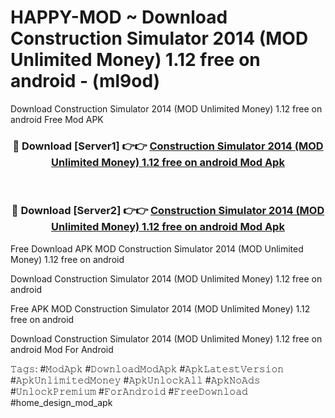 # HAPPY-MOD ~ Download Construction Simulator 2014 (MOD Unlimited Money) 1.12 free on android - (ml9od)
Download Construction Simulator 2014 (MOD Unlimited Money) 1.12 free on android Free Mod APK

<div align="center">
<h3>🔴 Download [Server1] 👉👉 <a href="https://apk-comot.site?title=Construction_Simulator_2014_(MOD_Unlimited_Money)_1.12_free_on_android">Construction Simulator 2014 (MOD Unlimited Money) 1.12 free on android Mod Apk</a></h3><br>

<h3>🔴 Download [Server2] 👉👉 <a href="https://apk-comot.site?title=Construction_Simulator_2014_(MOD_Unlimited_Money)_1.12_free_on_android">Construction Simulator 2014 (MOD Unlimited Money) 1.12 free on android Mod Apk</a></h3>
</div>


Free Download APK MOD Construction Simulator 2014 (MOD Unlimited Money) 1.12 free on android

Download Construction Simulator 2014 (MOD Unlimited Money) 1.12 free on android 

Free APK MOD Construction Simulator 2014 (MOD Unlimited Money) 1.12 free on android 

Download Construction Simulator 2014 (MOD Unlimited Money) 1.12 free on android Mod For Android

𝚃𝚊𝚐𝚜: #𝙼𝚘𝚍𝙰𝚙𝚔 #𝙳𝚘𝚠𝚗𝚕𝚘𝚊𝚍𝙼𝚘𝚍𝙰𝚙𝚔 #𝙰𝚙𝚔𝙻𝚊𝚝𝚎𝚜𝚝𝚅𝚎𝚛𝚜𝚒𝚘𝚗 #𝙰𝚙𝚔𝚄𝚗𝚕𝚒𝚖𝚒𝚝𝚎𝚍𝙼𝚘𝚗𝚎𝚢 #𝙰𝚙𝚔𝚄𝚗𝚕𝚘𝚌𝚔𝙰𝚕𝚕 #𝙰𝚙𝚔𝙽𝚘𝙰𝚍𝚜 #𝚄𝚗𝚕𝚘𝚌𝚔𝙿𝚛𝚎𝚖𝚒𝚞𝚖 #𝙵𝚘𝚛𝙰𝚗𝚍𝚛𝚘𝚒𝚍 #𝙵𝚛𝚎𝚎𝙳𝚘𝚠𝚗𝚕𝚘𝚊𝚍 #home_design_mod_apk